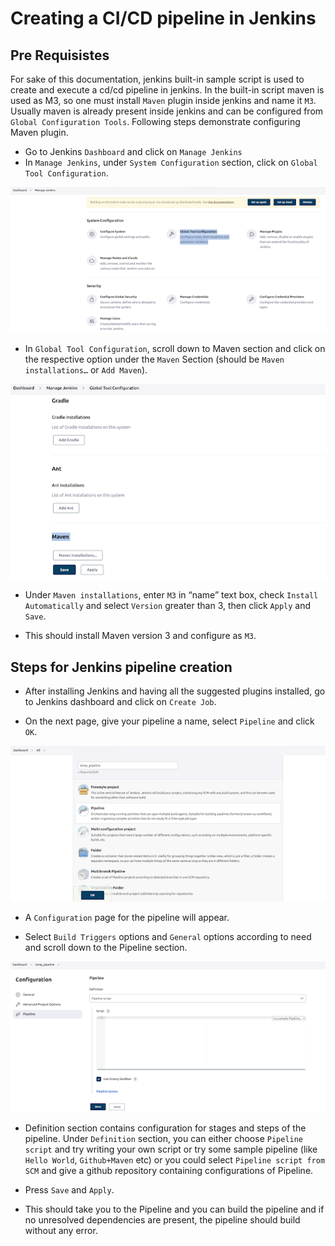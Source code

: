 # Creating a CI/CD pipeline in Jenkins

## Pre Requisistes

For sake of this documentation, jenkins built-in sample script is used to create and execute a cd/cd pipeline in jenkins. In the built-in script maven is used as M3, so one must install `Maven` plugin inside jenkins and name it `M3`. Usually maven is already present inside jenkins and can be configured from `Global Configuration Tools`. Following steps demonstrate configuring Maven plugin.  

- Go to Jenkins `Dashboard` and click on `Manage Jenkins`
- In `Manage Jenkins`, under `System Configuration` section, click on `Global Tool Configuration`.  

![unnamed](<../doc_images/unnamed.png>)

- In `Global Tool Configuration`, scroll down to Maven section and click on the respective option under the `Maven` Section (should be `Maven installations…` or `Add Maven`).  

![unnamed (1)](<../doc_images/unnamed (1).png>)

- Under `Maven installations`, enter `M3` in “name” text box, check `Install Automatically` and select `Version` greater than 3, then click `Apply` and `Save`.  

- This should install Maven version 3 and configure as `M3`.

## Steps for Jenkins pipeline creation

- After installing Jenkins and having all the suggested plugins installed, go to Jenkins dashboard and click on `Create Job`.  

- On the next page, give your pipeline a name, select `Pipeline` and click `OK`.

![unnamed (2)](<../doc_images/unnamed (2).png>)

- A `Configuration` page for the pipeline will appear.  

- Select `Build Triggers` options and `General` options according to need and scroll down to the Pipeline section.

![unnamed (3)](<../doc_images/unnamed (3).png>)

- Definition section contains configuration for stages and steps of the pipeline. Under `Definition` section, you can either choose `Pipeline script` and try writing your own script or try some sample pipeline (like `Hello World`, `Github+Maven` etc) or you could select `Pipeline script from SCM` and give a github repository containing configurations of Pipeline.  

- Press `Save` and `Apply`.  

- This should take you to the Pipeline and you can build the pipeline and if no unresolved dependencies are present, the pipeline should build without any error.
